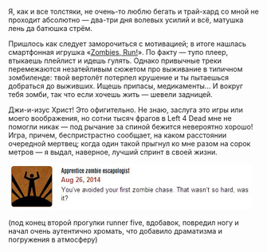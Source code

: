 ﻿Я, как и все толстяки, не очень-то люблю бегать и трай-хард со мной не проходит абсолютно — два-три дня волевых усилий и всё, матушка лень да батюшка стрём.

Пришлось как следует заморочиться с мотивацией; в итоге нашлась смартфонная игрушка «[Zombies, Run!](https://zombiesrungame.com/)». По факту — тупо плеер, втыкаешь плейлист и идешь гулять. Однако привычные треки перемежаются незатейливым сюжетом про выживание в типичном зомбиленде: твой вертолёт потерпел крушение и ты пытаешься добраться до выживших. Ищешь припасы, медикаменты... И вокруг тебя зомби, так что если хочешь жить — шевели задницей.

Джи-и-изус Христ! Это офигительно. Не знаю, заслуга это игры или моего воображения, но сотни тысяч фрагов в Left 4 Dead мне не помогли никак — под рычание за спиной бежится невероятно хорошо! Игра, причем, беспристрастно сообщает, на каком расстоянии очередной мертвец; когда один такой прыгнул ко мне разом на сорок метров — я выдал, наверное, лучший спринт в своей жизни.

![Йее!](escapologist.jpg)

(под конец второй прогулки runner five, вдобавок, повредил ногу и начал очень аутентично хромать, что добавило драматизма и погружения в атмосферу)